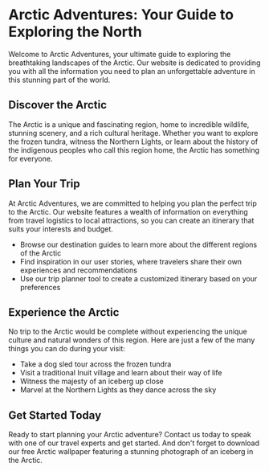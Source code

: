 <!--font:Montserrat-->

# Arctic Adventures: Your Guide to Exploring the North

Welcome to Arctic Adventures, your ultimate guide to exploring the breathtaking landscapes of the Arctic. Our website is dedicated to providing you with all the information you need to plan an unforgettable adventure in this stunning part of the world.

## Discover the Arctic

The Arctic is a unique and fascinating region, home to incredible wildlife, stunning scenery, and a rich cultural heritage. Whether you want to explore the frozen tundra, witness the Northern Lights, or learn about the history of the indigenous peoples who call this region home, the Arctic has something for everyone.

## Plan Your Trip

At Arctic Adventures, we are committed to helping you plan the perfect trip to the Arctic. Our website features a wealth of information on everything from travel logistics to local attractions, so you can create an itinerary that suits your interests and budget.

- Browse our destination guides to learn more about the different regions of the Arctic
- Find inspiration in our user stories, where travelers share their own experiences and recommendations
- Use our trip planner tool to create a customized itinerary based on your preferences

## Experience the Arctic

No trip to the Arctic would be complete without experiencing the unique culture and natural wonders of this region. Here are just a few of the many things you can do during your visit:

- Take a dog sled tour across the frozen tundra
- Visit a traditional Inuit village and learn about their way of life
- Witness the majesty of an iceberg up close
- Marvel at the Northern Lights as they dance across the sky

## Get Started Today

Ready to start planning your Arctic adventure? Contact us today to speak with one of our travel experts and get started. And don't forget to download our free Arctic wallpaper featuring a stunning photograph of an iceberg in the Arctic.

<!--

Write me content for website with wallpaper which alt text is:

"A photograph of an iceberg in the Arctic, with the blue and white colors contrasting against a dark sky."

The name/title of the page should not be 1:1 copy of the alt text but rather a real content of the website which is using this wallpaper.

- Use markdown format 
- Start with heading
- Heading should be short and concise
- The content should look like a real website 
- The website should not be about the wallpaper, wallpaper is just a related background
- Heading should be contain work "wallpaper" or "background"
- Include real sections like references, contact, user stories, etc. use things relevant to the page purpose.
- Feel free to use structure like headings, bullets, numbering, blockquotes, paragraphs, horizontal lines, etc.
- You can use formatting like bold or _italic_
- You can include UTF-8 emojis
- Links should be only #hash anchors (and you can refer to the document itself)
- Do not include images


---


# Arctic Adventure: Explore the Wonders of the North

Welcome to Arctic Adventure, your ultimate guide to exploring the breathtaking landscapes of the Arctic. Our website is dedicated to providing you with all the information you need to plan an unforgettable adventure in this stunning part of the world.

## Discover the Arctic

The Arctic is a unique and fascinating region, home to incredible wildlife, stunning scenery, and a rich cultural heritage. Whether you want to explore the frozen tundra, witness the Northern Lights, or learn about the history of the indigenous peoples who call this region home, the Arctic has something for everyone.

## Plan Your Trip

At Arctic Adventure, we are committed to helping you plan the perfect trip to the Arctic. Our website features a wealth of information on everything from travel logistics to local attractions, so you can create an itinerary that suits your interests and budget.

- Browse our destination guides to learn more about the different regions of the Arctic
- Find inspiration in our user stories, where travelers share their own experiences and recommendations
- Use our trip planner tool to create a customized itinerary based on your preferences

## Experience the Arctic

No trip to the Arctic would be complete without experiencing the unique culture and natural wonders of this region. Here are just a few of the many things you can do during your visit:

- Take a dog sled tour across the frozen tundra
- Visit a traditional Inuit village and learn about their way of life
- Witness the majesty of an iceberg up close
- Marvel at the Northern Lights as they dance across the sky

## Get Started Today

Ready to start planning your Arctic adventure? Contact us today to speak with one of our travel experts and get started. And don't forget to download our free Arctic wallpaper featuring a stunning photograph of an iceberg in the Arctic, with the blue and white colors contrasting against a dark sky.


---


Heading is too long, rewrite whole content.


---


# Explore the Arctic: Your Ultimate Guide to Adventure

Welcome to our website dedicated to exploring the breathtaking landscapes of the Arctic. Our mission is to provide you with all the information you need to plan an unforgettable adventure in this stunning part of the world.

## Discover the Arctic

The Arctic is a unique and fascinating region, home to incredible wildlife, stunning scenery, and a rich cultural heritage. Whether you want to explore the frozen tundra, witness the Northern Lights, or learn about the history of the indigenous peoples who call this region home, the Arctic has something for everyone.

## Plan Your Trip

We are committed to helping you plan the perfect trip to the Arctic. Browse our destination guides, find inspiration in our user stories, and use our trip planner tool to create a customized itinerary based on your preferences.

## Experience the Arctic

No trip to the Arctic would be complete without experiencing the unique culture and natural wonders of this region. Take a dog sled tour across the frozen tundra, visit a traditional Inuit village, witness the majesty of an iceberg up close, or marvel at the Northern Lights as they dance across the sky.

## Get Started Today

Contact us today to speak with one of our travel experts and get started on planning your Arctic adventure. And don't forget to download our free Arctic wallpaper featuring a stunning photograph of an iceberg in the Arctic, with the blue and white colors contrasting against a dark sky.


---


Heading is too long, rewrite whole content.


---


# Discover the Arctic: Your Ultimate Adventure Guide

Welcome to our website dedicated to exploring the breathtaking landscapes of the Arctic. Our mission is to provide you with all the information you need to plan an unforgettable adventure in this stunning part of the world.

## Explore the Arctic

The Arctic is a unique and fascinating region, home to incredible wildlife, stunning scenery, and a rich cultural heritage. Whether you want to explore the frozen tundra, witness the Northern Lights, or learn about the history of the indigenous peoples who call this region home, the Arctic has something for everyone.

## Plan Your Trip

We are committed to helping you plan the perfect trip to the Arctic. Browse our destination guides, find inspiration in our user stories, and use our trip planner tool to create a customized itinerary based on your preferences.

## Experience the Arctic

No trip to the Arctic would be complete without experiencing the unique culture and natural wonders of this region. Take a dog sled tour across the frozen tundra, visit a traditional Inuit village, witness the majesty of an iceberg up close, or marvel at the Northern Lights as they dance across the sky.

## Get Started Today

Contact us today to speak with one of our travel experts and get started on planning your Arctic adventure. And don't forget to download our free Arctic wallpaper featuring a stunning photograph of an iceberg in the Arctic.


---


Heading is too long, rewrite whole content.


---


# Arctic Adventures: Your Guide to Exploring the North

Welcome to Arctic Adventures, your ultimate guide to exploring the breathtaking landscapes of the Arctic. Our website is dedicated to providing you with all the information you need to plan an unforgettable adventure in this stunning part of the world.

## Discover the Arctic

The Arctic is a unique and fascinating region, home to incredible wildlife, stunning scenery, and a rich cultural heritage. Whether you want to explore the frozen tundra, witness the Northern Lights, or learn about the history of the indigenous peoples who call this region home, the Arctic has something for everyone.

## Plan Your Trip

At Arctic Adventures, we are committed to helping you plan the perfect trip to the Arctic. Our website features a wealth of information on everything from travel logistics to local attractions, so you can create an itinerary that suits your interests and budget.

- Browse our destination guides to learn more about the different regions of the Arctic
- Find inspiration in our user stories, where travelers share their own experiences and recommendations
- Use our trip planner tool to create a customized itinerary based on your preferences

## Experience the Arctic

No trip to the Arctic would be complete without experiencing the unique culture and natural wonders of this region. Here are just a few of the many things you can do during your visit:

- Take a dog sled tour across the frozen tundra
- Visit a traditional Inuit village and learn about their way of life
- Witness the majesty of an iceberg up close
- Marvel at the Northern Lights as they dance across the sky

## Get Started Today

Ready to start planning your Arctic adventure? Contact us today to speak with one of our travel experts and get started. And don't forget to download our free Arctic wallpaper featuring a stunning photograph of an iceberg in the Arctic.


---


Write me a Google font which is best fitting for the website.

Pick from the list:
- Montserrat
- Exo 2
- Raleway
- IBM Plex Sans
- Futura
- Poppins
- Open Sans
- Lato
- Inter
- Playfair Display
- Roboto
- Alegreya
- Lobster
- Great Vibes
- Dancing Script
- Barlow Condensed
- Orbitron


Write just the font name nothing else.


---


Montserrat

-->
